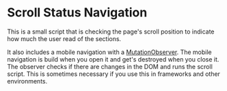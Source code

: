 # Scroll Status Navigation

This is a small script that is checking the page's scroll position to indicate how much the user read of the sections.

It also includes a mobile navigation with a [MutationObserver](https://developer.mozilla.org/en-US/docs/Web/API/MutationObserver?retiredLocale=de). The mobile navigation is build when you open it and get's destroyed when you close it. The observer checks if there are changes in the DOM and runs the scroll script. This is sometimes necessary if you use this in frameworks and other environments.
